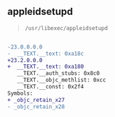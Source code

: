 ## appleidsetupd

> `/usr/libexec/appleidsetupd`

```diff

-23.0.0.0.0
-  __TEXT.__text: 0xa18c
+23.2.0.0.0
+  __TEXT.__text: 0xa180
   __TEXT.__auth_stubs: 0x8c0
   __TEXT.__objc_methlist: 0xcc
   __TEXT.__const: 0x2f4
Symbols:
+ _objc_retain_x27
- _objc_retain_x28

```
